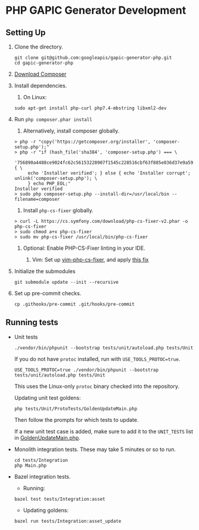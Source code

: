 # PHP GAPIC Generator Development

## Setting Up

1.  Clone the directory.

    ```
    git clone git@github.com:googleapis/gapic-generator-php.git
    cd gapic-generator-php
    ```

2.  [Download Composer](https://getcomposer.org/download/)

3.  Install dependencies.

    1.  On Linux:

    ```
    sudo apt-get install php-curl php7.4-mbstring libxml2-dev
    ```

4.  Run `php composer.phar install`

    1.  Alternatively, install composer globally.

    ```
    > php -r "copy('https://getcomposer.org/installer', 'composer-setup.php');"
    > php -r "if (hash_file('sha384', 'composer-setup.php') === \
         '756890a4488ce9024fc62c56153228907f1545c228516cbf63f885e036d37e9a59d27d63f46af1d4d07ee0f76181c7d3') { \
         echo 'Installer verified'; } else { echo 'Installer corrupt'; unlink('composer-setup.php'); \
         } echo PHP_EOL;"
    Installer verified
    > sudo php composer-setup.php --install-dir=/usr/local/bin --filename=composer
    ```

    1.  Install `php-cs-fixer` globally.

    ```
    > curl -L https://cs.symfony.com/download/php-cs-fixer-v2.phar -o php-cs-fixer
    > sudo chmod a+x php-cs-fixer
    > sudo mv php-cs-fixer /usr/local/bin/php-cs-fixer
    ```

    1.  Optional: Enable PHP-CS-Fixer linting in your IDE.

        1.  Vim: Set up
            [vim-php-cs-fixer](https://github.com/stephpy/vim-php-cs-fixer), and
            apply
            [this fix](https://github.com/stephpy/vim-php-cs-fixer/pull/47)

5.  Initialize the submodules

    ```
    git submodule update --init --recursive
    ```

6.  Set up pre-commit checks.

    ```
    cp .githooks/pre-commit .git/hooks/pre-commit
    ```

## Running tests

-   Unit tests

    ```
    ./vendor/bin/phpunit --bootstrap tests/unit/autoload.php tests/Unit
    ```

    If you do not have `protoc` installed, run with `USE_TOOLS_PROTOC=true`.

    ```
    USE_TOOLS_PROTOC=true ./vendor/bin/phpunit --bootstrap tests/unit/autoload.php tests/Unit
    ```

    This uses the Linux-only `protoc` binary checked into the repository.

    Updating unit test goldens:

    ```
    php tests/Unit/ProtoTests/GoldenUpdateMain.php
    ```

    Then follow the prompts for which tests to update.

    If a new unit test case is added, make sure to add it to the `UNIT_TESTS` list in [GoldenUpdateMain.php](tests/Unit/ProtoTests/GoldenUpdateMain.php).

-   Monolith integration tests. These may take 5 minutes or so to run.

    ```
    cd tests/Integration
    php Main.php
    ```

-   Bazel integration tests.

    -   Running:

    ```
    bazel test tests/Integration:asset
    ```

    -   Updating goldens:

    ```
    bazel run tests/Integration:asset_update
    ```
